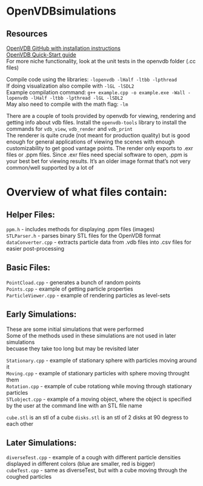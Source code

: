 # OpenVDBsimulations

## Resources
[OpenVDB GitHub with installation instructions](https://github.com/AcademySoftwareFoundation/openvdb)  
[OpenVDB Quick-Start guide](https://www.openvdb.org/documentation/doxygen/codeExamples.html#sGridSampler)  
For more niche functionality, look at the unit tests in the openvdb folder (.cc files)

Compile code using the libraries:
	`-lopenvdb -lHalf -ltbb -lpthread`  
If doing visualization also compile with
	`-lGL -lSDL2`  
Example compilation command:
`g++ example.cpp -o example.exe -Wall -lopenvdb -lHalf -ltbb -lpthread -lGL -lSDL2`  
May also need to compile with the math flag: `-lm`

There are a couple of tools provided by openvdb for viewing, rendering and getting info about vdb files. Install the `openvdb-tools` library to install the commands for `vdb_view`, `vdb_render` and `vdb_print`  
The renderer is quite crude (not meant for production quality) but is good enough for general applications of viewing the scenes with enough customizability to get good vantage points. The render only exports to .exr files or .ppm files. Since .exr files need special software to open, .ppm is your best bet for viewing results. It’s an older image format that’s not very common/well supported by a lot of 


# Overview of what files contain:

## Helper Files:  
`ppm.h` - includes methods for displaying .ppm files (images)  
`STLParser.h` - parses binary STL files for the OpenVDB format  
`dataConverter.cpp` - extracts particle data from .vdb files into .csv files for easier post-processing

## Basic Files:  
`PointCload.cpp` - generates a bunch of random points  
`Points.cpp` - example of getting particle properties  
`ParticleViewer.cpp` - example of rendering particles as level-sets

## Early Simulations:  
  These are some initial simulations that were performed  
  Some of the methods used in these simulations are not used in later simulations  
  becuase they take too long but may be revisited later

`Stationary.cpp` - example of stationary sphere with particles moving around it  
`Moving.cpp` - example of stationary particles with sphere moving throught them  
`Rotation.cpp` - example of cube rotationg while moving through stationary particles  
`STLobject.cpp` - example of a moving object, where the object is specified by the user at the command line with an STL file name

`cube.stl` is an stl of a cube
`disks.stl` is an stl of 2 disks at 90 degress to each other
  
## Later Simulations:
`diverseTest.cpp` - example of a cough with different particle densities displayed in different colors (blue are smaller, red is bigger)  
`cubeTest.cpp` - same as diverseTest, but with a cube moving through the coughed particles

